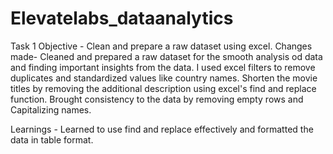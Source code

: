 # Elevatelabs_dataanalytics
Task 1 
Objective - Clean and prepare a raw dataset using excel.
Changes made- Cleaned and prepared a raw dataset for the smooth analysis od data and finding important insights from the data.
I used excel filters to remove duplicates and standardized values like country names. 
Shorten the movie titles by removing the additional description using excel's find and replace function.
Brought consistency to the data by removing empty rows and Capitalizing names.

Learnings - Learned to use find and replace effectively and formatted the data in table format. 
